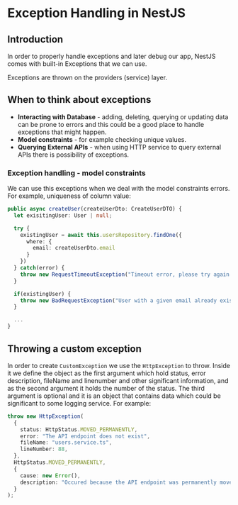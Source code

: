 # Exception Handling in NestJS

## Introduction

In order to properly handle exceptions and later debug our app, NestJS comes with built-in Exceptions that we can use.

Exceptions are thrown on the providers (service) layer.

## When to think about exceptions

- **Interacting with Database** - adding, deleting, querying or updating data can be prone to errors and this could be a good place to handle exceptions that might happen.
- **Model constraints** - for example checking unique values.
- **Querying External APIs** - when using HTTP service to query external APIs there is possibility of exceptions.

### Exception handling - model constraints

We can use this exceptions when we deal with the model constraints errors. For example, uniqueness of column value:

```typescript
public async createUser(createUserDto: CreateUserDTO) {
  let exisitingUser: User | null;

  try {
    existingUser = await this.usersRepository.findOne({
      where: {
        email: createUserDto.email
      }
    })
  } catch(error) {
    throw new RequestTimeoutException("Timeout error, please try again later.")
  }

  if(existingUser) {
    throw new BadRequestException("User with a given email already exists.")
  }

  ...
}
```

## Throwing a custom exception

In order to create `CustomException` we use the `HttpException` to throw. Inside it we define the object as the first argument which hold status, error description, fileName and linenumber and other significant information, and as the second argument it holds the number of the status. The third argument is optional and it is an object that contains data which could be significant to some logging service. For example:

```typescript
throw new HttpException(
  {
    status: HttpStatus.MOVED_PERMANENTLY,
    error: "The API endpoint does not exist",
    fileName: "users.service.ts",
    lineNumber: 88,
  },
  HttpStatus.MOVED_PERMANENTLY,
  {
    cause: new Error(),
    description: "Occured because the API endpoint was permanently moved",
  }
);
```
